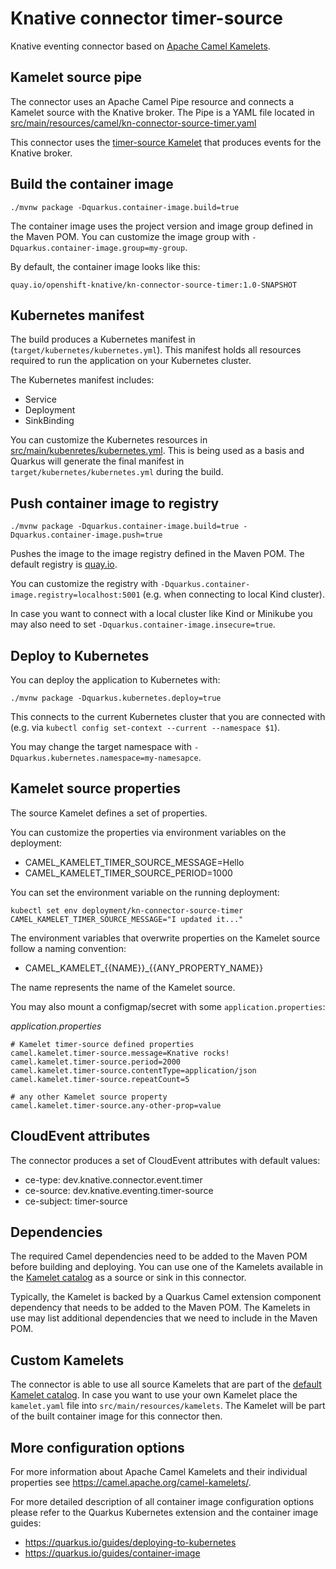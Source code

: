 # Knative connector timer-source

Knative eventing connector based on [Apache Camel Kamelets](https://camel.apache.org/camel-kamelets/).

## Kamelet source pipe

The connector uses an Apache Camel Pipe resource and connects a Kamelet source with the Knative broker.
The Pipe is a YAML file located in [src/main/resources/camel/kn-connector-source-timer.yaml](src/main/resources/camel/kn-connector-source-timer.yaml)

This connector uses the [timer-source Kamelet](https://camel.apache.org/camel-kamelets/timer-source.html) that produces events for the Knative broker. 

## Build the container image

```shell
./mvnw package -Dquarkus.container-image.build=true
```

The container image uses the project version and image group defined in the Maven POM.
You can customize the image group with `-Dquarkus.container-image.group=my-group`.

By default, the container image looks like this:

```text
quay.io/openshift-knative/kn-connector-source-timer:1.0-SNAPSHOT
```

## Kubernetes manifest

The build produces a Kubernetes manifest in (`target/kubernetes/kubernetes.yml`).
This manifest holds all resources required to run the application on your Kubernetes cluster.

The Kubernetes manifest includes:

* Service
* Deployment
* SinkBinding

You can customize the Kubernetes resources in [src/main/kubenretes/kubernetes.yml](src/main/kubernetes/kubernetes.yml).
This is being used as a basis and Quarkus will generate the final manifest in `target/kubernetes/kubernetes.yml` during the build.

## Push container image to registry

```shell
./mvnw package -Dquarkus.container-image.build=true -Dquarkus.container-image.push=true
```

Pushes the image to the image registry defined in the Maven POM. 
The default registry is [quay.io](https://quay.io/).

You can customize the registry with `-Dquarkus.container-image.registry=localhost:5001` (e.g. when connecting to local Kind cluster).

In case you want to connect with a local cluster like Kind or Minikube you may also need to set `-Dquarkus.container-image.insecure=true`.

## Deploy to Kubernetes

You can deploy the application to Kubernetes with:

```shell
./mvnw package -Dquarkus.kubernetes.deploy=true
```

This connects to the current Kubernetes cluster that you are connected with (e.g. via `kubectl config set-context --current --namespace $1`).

You may change the target namespace with `-Dquarkus.kubernetes.namespace=my-namesapce`.

## Kamelet source properties

The source Kamelet defines a set of properties.

You can customize the properties via environment variables on the deployment:

* CAMEL_KAMELET_TIMER_SOURCE_MESSAGE=Hello
* CAMEL_KAMELET_TIMER_SOURCE_PERIOD=1000

You can set the environment variable on the running deployment:

```shell
kubectl set env deployment/kn-connector-source-timer CAMEL_KAMELET_TIMER_SOURCE_MESSAGE="I updated it..."
```

The environment variables that overwrite properties on the Kamelet source follow a naming convention:

* CAMEL_KAMELET_{{NAME}}_{{ANY_PROPERTY_NAME}}

The name represents the name of the Kamelet source.

You may also mount a configmap/secret with some `application.properties`:

_application.properties_
```properties
# Kamelet timer-source defined properties
camel.kamelet.timer-source.message=Knative rocks!
camel.kamelet.timer-source.period=2000
camel.kamelet.timer-source.contentType=application/json
camel.kamelet.timer-source.repeatCount=5

# any other Kamelet source property
camel.kamelet.timer-source.any-other-prop=value
```

## CloudEvent attributes

The connector produces a set of CloudEvent attributes with default values:

* ce-type: dev.knative.connector.event.timer
* ce-source: dev.knative.eventing.timer-source
* ce-subject: timer-source

## Dependencies

The required Camel dependencies need to be added to the Maven POM before building and deploying. 
You can use one of the Kamelets available in the [Kamelet catalog](https://camel.apache.org/camel-kamelets/) as a source or sink in this connector.

Typically, the Kamelet is backed by a Quarkus Camel extension component dependency that needs to be added to the Maven POM.
The Kamelets in use may list additional dependencies that we need to include in the Maven POM.

## Custom Kamelets

The connector is able to use all source Kamelets that are part of the [default Kamelet catalog](https://camel.apache.org/camel-kamelets/).
In case you want to use your own Kamelet place the `kamelet.yaml` file into `src/main/resources/kamelets`.
The Kamelet will be part of the built container image for this connector then.

## More configuration options

For more information about Apache Camel Kamelets and their individual properties see https://camel.apache.org/camel-kamelets/.

For more detailed description of all container image configuration options please refer to the Quarkus Kubernetes extension and the container image guides:

* https://quarkus.io/guides/deploying-to-kubernetes
* https://quarkus.io/guides/container-image
